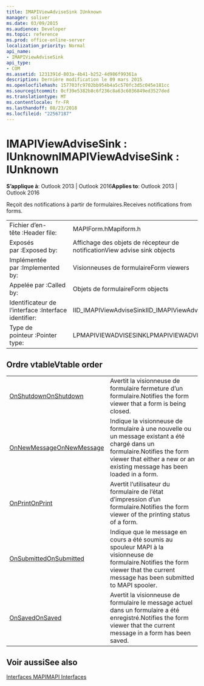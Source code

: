 ```yaml
---
title: IMAPIViewAdviseSink IUnknown
manager: soliver
ms.date: 03/09/2015
ms.audience: Developer
ms.topic: reference
ms.prod: office-online-server
localization_priority: Normal
api_name:
- IMAPIViewAdviseSink
api_type:
- COM
ms.assetid: 1231391d-803a-4b41-b252-4d986f99361a
description: Dernière modification le 09 mars 2015
ms.openlocfilehash: 157703fc9702bb954b4a5c570fc3d5c045e181cc
ms.sourcegitcommit: 0cf39e5382b8c6f236c8a63c6036849ed3527ded
ms.translationtype: MT
ms.contentlocale: fr-FR
ms.lasthandoff: 08/23/2018
ms.locfileid: "22567187"
---
```

# <a name="imapiviewadvisesink--iunknown"></a><span data-ttu-id="f0dff-103">IMAPIViewAdviseSink : IUnknown</span><span class="sxs-lookup"><span data-stu-id="f0dff-103">IMAPIViewAdviseSink : IUnknown</span></span>

  
  
<span data-ttu-id="f0dff-104">**S’applique à**: Outlook 2013 | Outlook 2016</span><span class="sxs-lookup"><span data-stu-id="f0dff-104">**Applies to**: Outlook 2013 | Outlook 2016</span></span> 
  
<span data-ttu-id="f0dff-105">Reçoit des notifications à partir de formulaires.</span><span class="sxs-lookup"><span data-stu-id="f0dff-105">Receives notifications from forms.</span></span> 
  
|||
|:-----|:-----|
|<span data-ttu-id="f0dff-106">Fichier d’en-tête :</span><span class="sxs-lookup"><span data-stu-id="f0dff-106">Header file:</span></span>  <br/> |<span data-ttu-id="f0dff-107">MAPIForm.h</span><span class="sxs-lookup"><span data-stu-id="f0dff-107">Mapiform.h</span></span>  <br/> |
|<span data-ttu-id="f0dff-108">Exposés par :</span><span class="sxs-lookup"><span data-stu-id="f0dff-108">Exposed by:</span></span>  <br/> |<span data-ttu-id="f0dff-109">Affichage des objets de récepteur de notification</span><span class="sxs-lookup"><span data-stu-id="f0dff-109">View advise sink objects</span></span>  <br/> |
|<span data-ttu-id="f0dff-110">Implémentée par :</span><span class="sxs-lookup"><span data-stu-id="f0dff-110">Implemented by:</span></span>  <br/> |<span data-ttu-id="f0dff-111">Visionneuses de formulaire</span><span class="sxs-lookup"><span data-stu-id="f0dff-111">Form viewers</span></span>  <br/> |
|<span data-ttu-id="f0dff-112">Appelée par :</span><span class="sxs-lookup"><span data-stu-id="f0dff-112">Called by:</span></span>  <br/> |<span data-ttu-id="f0dff-113">Objets de formulaire</span><span class="sxs-lookup"><span data-stu-id="f0dff-113">Form objects</span></span>  <br/> |
|<span data-ttu-id="f0dff-114">Identificateur de l’interface :</span><span class="sxs-lookup"><span data-stu-id="f0dff-114">Interface identifier:</span></span>  <br/> |<span data-ttu-id="f0dff-115">IID_IMAPIViewAdviseSink</span><span class="sxs-lookup"><span data-stu-id="f0dff-115">IID_IMAPIViewAdviseSink</span></span>  <br/> |
|<span data-ttu-id="f0dff-116">Type de pointeur :</span><span class="sxs-lookup"><span data-stu-id="f0dff-116">Pointer type:</span></span>  <br/> |<span data-ttu-id="f0dff-117">LPMAPIVIEWADVISESINK</span><span class="sxs-lookup"><span data-stu-id="f0dff-117">LPMAPIVIEWADVISESINK</span></span>  <br/> |
   
## <a name="vtable-order"></a><span data-ttu-id="f0dff-118">Ordre vtable</span><span class="sxs-lookup"><span data-stu-id="f0dff-118">Vtable order</span></span>

|||
|:-----|:-----|
|[<span data-ttu-id="f0dff-119">OnShutdown</span><span class="sxs-lookup"><span data-stu-id="f0dff-119">OnShutdown</span></span>](imapiviewadvisesink-onshutdown.md) <br/> |<span data-ttu-id="f0dff-120">Avertit la visionneuse de formulaire fermeture d’un formulaire.</span><span class="sxs-lookup"><span data-stu-id="f0dff-120">Notifies the form viewer that a form is being closed.</span></span>  <br/> |
|[<span data-ttu-id="f0dff-121">OnNewMessage</span><span class="sxs-lookup"><span data-stu-id="f0dff-121">OnNewMessage</span></span>](imapiviewadvisesink-onnewmessage.md) <br/> |<span data-ttu-id="f0dff-122">Indique la visionneuse de formulaire à une nouvelle ou un message existant a été chargé dans un formulaire.</span><span class="sxs-lookup"><span data-stu-id="f0dff-122">Notifies the form viewer that either a new or an existing message has been loaded in a form.</span></span>  <br/> |
|[<span data-ttu-id="f0dff-123">OnPrint</span><span class="sxs-lookup"><span data-stu-id="f0dff-123">OnPrint</span></span>](imapiviewadvisesink-onprint.md) <br/> |<span data-ttu-id="f0dff-124">Avertit l’utilisateur du formulaire de l’état d’impression d’un formulaire.</span><span class="sxs-lookup"><span data-stu-id="f0dff-124">Notifies the form viewer of the printing status of a form.</span></span>  <br/> |
|[<span data-ttu-id="f0dff-125">OnSubmitted</span><span class="sxs-lookup"><span data-stu-id="f0dff-125">OnSubmitted</span></span>](imapiviewadvisesink-onsubmitted.md) <br/> |<span data-ttu-id="f0dff-126">Indique que le message en cours a été soumis au spouleur MAPI à la visionneuse de formulaire.</span><span class="sxs-lookup"><span data-stu-id="f0dff-126">Notifies the form viewer that the current message has been submitted to MAPI spooler.</span></span>  <br/> |
|[<span data-ttu-id="f0dff-127">OnSaved</span><span class="sxs-lookup"><span data-stu-id="f0dff-127">OnSaved</span></span>](imapiviewadvisesink-onsaved.md) <br/> |<span data-ttu-id="f0dff-128">Avertit la visionneuse de formulaire le message actuel dans un formulaire a été enregistré.</span><span class="sxs-lookup"><span data-stu-id="f0dff-128">Notifies the form viewer that the current message in a form has been saved.</span></span>  <br/> |
   
## <a name="see-also"></a><span data-ttu-id="f0dff-129">Voir aussi</span><span class="sxs-lookup"><span data-stu-id="f0dff-129">See also</span></span>



[<span data-ttu-id="f0dff-130">Interfaces MAPI</span><span class="sxs-lookup"><span data-stu-id="f0dff-130">MAPI Interfaces</span></span>](mapi-interfaces.md)

